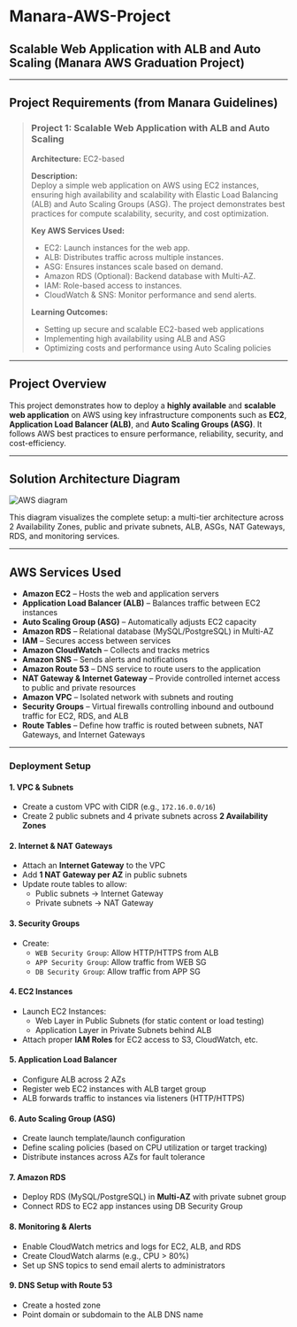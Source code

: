 # Manara-AWS-Project  
## Scalable Web Application with ALB and Auto Scaling (Manara AWS Graduation Project)

---

## Project Requirements (from Manara Guidelines)

> ### Project 1: Scalable Web Application with ALB and Auto Scaling  
> **Architecture:** EC2-based  
>  
> **Description:**  
> Deploy a simple web application on AWS using EC2 instances, ensuring high availability and scalability with Elastic Load Balancing (ALB) and Auto Scaling Groups (ASG). The project demonstrates best practices for compute scalability, security, and cost optimization.  
>  
> **Key AWS Services Used:**  
> - EC2: Launch instances for the web app.  
> - ALB: Distributes traffic across multiple instances.  
> - ASG: Ensures instances scale based on demand.  
> - Amazon RDS (Optional): Backend database with Multi-AZ.  
> - IAM: Role-based access to instances.  
> - CloudWatch & SNS: Monitor performance and send alerts.  
>  
> **Learning Outcomes:**  
> - Setting up secure and scalable EC2-based web applications  
> - Implementing high availability using ALB and ASG  
> - Optimizing costs and performance using Auto Scaling policies  

---

## Project Overview

This project demonstrates how to deploy a **highly available** and **scalable web application** on AWS using key infrastructure components such as **EC2**, **Application Load Balancer (ALB)**, and **Auto Scaling Groups (ASG)**. It follows AWS best practices to ensure performance, reliability, security, and cost-efficiency.

---

## Solution Architecture Diagram

![AWS diagram](https://github.com/user-attachments/assets/46393df8-bc9a-4eba-a054-5ace548ddd85)

This diagram visualizes the complete setup: a multi-tier architecture across 2 Availability Zones, public and private subnets, ALB, ASGs, NAT Gateways, RDS, and monitoring services.

---

## AWS Services Used

- **Amazon EC2** – Hosts the web and application servers
- **Application Load Balancer (ALB)** – Balances traffic between EC2 instances
- **Auto Scaling Group (ASG)** – Automatically adjusts EC2 capacity
- **Amazon RDS** – Relational database (MySQL/PostgreSQL) in Multi-AZ
- **IAM** – Secures access between services
- **Amazon CloudWatch** – Collects and tracks metrics
- **Amazon SNS** – Sends alerts and notifications
- **Amazon Route 53** – DNS service to route users to the application
- **NAT Gateway & Internet Gateway** – Provide controlled internet access to public and private resources
- **Amazon VPC** – Isolated network with subnets and routing
- **Security Groups** – Virtual firewalls controlling inbound and outbound traffic for EC2, RDS, and ALB
- **Route Tables** – Define how traffic is routed between subnets, NAT Gateways, and Internet Gateways

---

### Deployment Setup

#### 1. **VPC & Subnets**
- Create a custom VPC with CIDR (e.g., `172.16.0.0/16`)
- Create 2 public subnets and 4 private subnets across **2 Availability Zones**

#### 2. **Internet & NAT Gateways**
- Attach an **Internet Gateway** to the VPC  
- Add **1 NAT Gateway per AZ** in public subnets  
- Update route tables to allow:
  - Public subnets → Internet Gateway
  - Private subnets → NAT Gateway  

#### 3. **Security Groups**
- Create:
  - `WEB Security Group`: Allow HTTP/HTTPS from ALB  
  - `APP Security Group`: Allow traffic from WEB SG  
  - `DB Security Group`: Allow traffic from APP SG  

#### 4. **EC2 Instances**
- Launch EC2 Instances:
  - Web Layer in Public Subnets (for static content or load testing)
  - Application Layer in Private Subnets behind ALB  
- Attach proper **IAM Roles** for EC2 access to S3, CloudWatch, etc.

#### 5. **Application Load Balancer**
- Configure ALB across 2 AZs  
- Register web EC2 instances with ALB target group  
- ALB forwards traffic to instances via listeners (HTTP/HTTPS)

#### 6. **Auto Scaling Group (ASG)**
- Create launch template/launch configuration  
- Define scaling policies (based on CPU utilization or target tracking)  
- Distribute instances across AZs for fault tolerance  

#### 7. **Amazon RDS**
- Deploy RDS (MySQL/PostgreSQL) in **Multi-AZ** with private subnet group  
- Connect RDS to EC2 app instances using DB Security Group  

#### 8. **Monitoring & Alerts**
- Enable CloudWatch metrics and logs for EC2, ALB, and RDS  
- Create CloudWatch alarms (e.g., CPU > 80%)  
- Set up SNS topics to send email alerts to administrators

#### 9. **DNS Setup with Route 53**
- Create a hosted zone  
- Point domain or subdomain to the ALB DNS name

